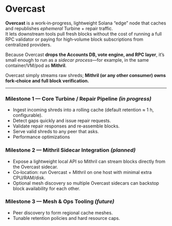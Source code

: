 # Overcast

**Overcast** is a work‑in‑progress, lightweight Solana “edge” node that caches and republishes *ephemeral* Turbine + repair traffic.  
It lets downstream tools pull fresh blocks without the cost of running a full RPC validator or paying for high‑volume block subscriptions from centralized providers.

Because Overcast **drops the Accounts DB, vote engine, and RPC layer**, it’s small enough to run as a *sidecar process*—for example, in the same container/VM/pod as **Mithril**.  

Overcast simply streams raw shreds; **Mithril (or any other consumer) owns fork‑choice and full block verification.**

---

### Milestone 1 — Core Turbine / Repair Pipeline *(in progress)*
* Ingest incoming shreds into a rolling cache (default retention ≈ 1 h, configurable).  
* Detect gaps quickly and issue repair requests.  
* Validate repair responses and re‑assemble blocks.  
* Serve valid shreds to any peer that asks.
* Performance optimizations

### Milestone 2 — Mithril Sidecar Integration *(planned)*
* Expose a lightweight local API so Mithril can stream blocks directly from the Overcast sidecar.  
* Co‑location: run Overcast + Mithril on one host with minimal extra CPU/RAM/disk.  
* Optional mesh discovery so multiple Overcast sidecars can backstop block availability for each other.

### Milestone 3 — Mesh & Ops Tooling *(future)*
* Peer discovery to form regional cache meshes.  
* Tunable retention policies and hard resource caps.  



